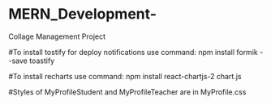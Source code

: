 # MERN_Development-
Collage Management Project

#To install tostify for deploy notifications use command: 
npm install formik --save toastify

#To install recharts use command:
npm install react-chartjs-2 chart.js

#Styles of MyProfileStudent and MyProfileTeacher are in MyProfile.css
